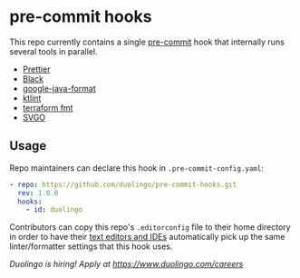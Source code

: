 # pre-commit hooks

This repo currently contains a single [pre-commit](https://pre-commit.com/) hook that internally runs several tools in parallel.

- [Prettier](https://github.com/prettier/prettier)
- [Black](https://github.com/psf/black)
- [google-java-format](https://github.com/google/google-java-format)
- [ktlint](https://github.com/pinterest/ktlint)
- [terraform fmt](https://github.com/hashicorp/terraform)
- [SVGO](https://github.com/svg/svgo)

## Usage

Repo maintainers can declare this hook in `.pre-commit-config.yaml`:

```yaml
- repo: https://github.com/duolingo/pre-commit-hooks.git
  rev: 1.0.0
  hooks:
    - id: duolingo
```

Contributors can copy this repo's `.editorconfig` file to their home directory in order to have their [text editors and IDEs](https://editorconfig.org/) automatically pick up the same linter/formatter settings that this hook uses.

_Duolingo is hiring! Apply at https://www.duolingo.com/careers_
